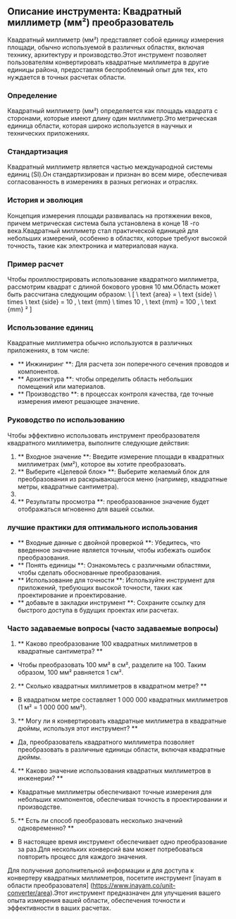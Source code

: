 ## Описание инструмента: Квадратный миллиметр (мм²) преобразователь

Квадратный миллиметр (мм²) представляет собой единицу измерения площади, обычно используемой в различных областях, включая технику, архитектуру и производство.Этот инструмент позволяет пользователям конвертировать квадратные миллиметра в другие единицы района, предоставляя беспроблемный опыт для тех, кто нуждается в точных расчетах области.

### Определение
Квадратный миллиметр (мм²) определяется как площадь квадрата с сторонами, которые имеют длину один миллиметр.Это метрическая единица области, которая широко используется в научных и технических приложениях.

### Стандартизация
Квадратный миллиметр является частью международной системы единиц (SI).Он стандартизирован и признан во всем мире, обеспечивая согласованность в измерениях в разных регионах и отраслях.

### История и эволюция
Концепция измерения площади развивалась на протяжении веков, причем метрическая система была установлена ​​в конце 18 -го века.Квадратный миллиметр стал практической единицей для небольших измерений, особенно в областях, которые требуют высокой точность, такие как электроника и материаловая наука.

### Пример расчет
Чтобы проиллюстрировать использование квадратного миллиметра, рассмотрим квадрат с длиной бокового уровня 10 мм.Область может быть рассчитана следующим образом:
\ [
\ text {area} = \ text {side} \ times \ text {side} = 10 \, \ text {mm} \ times 10 \, \ text {mm} = 100 \, \ text {mm} ²
\]

### Использование единиц
Квадратные миллиметра обычно используются в различных приложениях, в том числе:
- ** Инжиниринг **: Для расчета зон поперечного сечения проводов и компонентов.
- ** Архитектура **: чтобы определить область небольших помещений или материалов.
- ** Производство **: в процессах контроля качества, где точные измерения имеют решающее значение.

### Руководство по использованию
Чтобы эффективно использовать инструмент преобразователя квадратного миллиметра, выполните следующие действия:
1. ** Входное значение **: Введите измерение площади в квадратных миллиметрах (мм²), которое вы хотите преобразовать.
2. ** Выберите «Целевой блок» **: Выберите желаемый блок для преобразования из раскрывающегося меню (например, квадратные метры, квадратные сантиметра).
3.
4. ** Результаты просмотра **: преобразованное значение будет отображаться мгновенно для вашей ссылки.

### лучшие практики для оптимального использования
- ** Входные данные с двойной проверкой **: Убедитесь, что введенное значение является точным, чтобы избежать ошибок преобразования.
- ** Понять единицы **: Ознакомьтесь с различными областями, чтобы сделать обоснованные преобразования.
- ** Использование для точности **: Используйте инструмент для приложений, требующих высокой точности, таких как проектирование и проектирование.
- ** добавьте в закладки инструмент **: Сохраните ссылку для быстрого доступа в будущих проектах или расчетах.

### Часто задаваемые вопросы (часто задаваемые вопросы)

1. ** Каково преобразование 100 квадратных миллиметров в квадратные сантиметра? **
- Чтобы преобразовать 100 мм² в см², разделите на 100. Таким образом, 100 мм² равняется 1 см².

2. ** Сколько квадратных миллиметров в квадратном метре? **
- В квадратном метре составляет 1 000 000 квадратных миллиметров (1 м² = 1 000 000 мм²).

3. ** Могу ли я конвертировать квадратные миллиметра в квадратные дюймы, используя этот инструмент? **
- Да, преобразователь квадратного миллиметра позволяет преобразовать в различные единицы области, включая квадратные дюймы.

4. ** Каково значение использования квадратных миллиметров в инженерии? **
- Квадратные миллиметры обеспечивают точные измерения для небольших компонентов, обеспечивая точность в проектировании и производстве.

5. ** Есть ли способ преобразовать несколько значений одновременно? **
- В настоящее время инструмент обеспечивает одно преобразование за раз.Для нескольких конверсий вам может потребоваться повторить процесс для каждого значения.

Для получения дополнительной информации и для доступа к конвертеру квадратных миллиметров, посетите инструмент [inayam в области преобразователя] (https://www.inayam.co/unit-converter/area).Этот инструмент предназначен для улучшения вашего опыта измерения вашей области, обеспечения точности и эффективности в ваших расчетах.